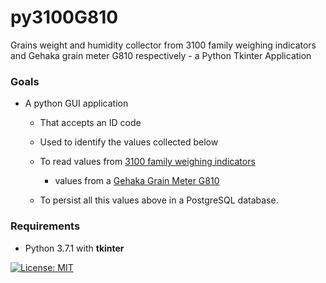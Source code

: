 # py3100G810
Grains weight and humidity collector from 3100 family weighing indicators and Gehaka grain meter G810 respectively - a Python Tkinter Application

### Goals
* A python GUI application

  * That accepts an ID code
  * Used to identify the values collected below

  * To read values from [3100 family weighing indicators](http://www.alfainstrumentos.com.br/produto/linha-3100-cs-painel/)
    * values from a [Gehaka Grain Meter G810](https://www.gehaka.com.br/produtos/linha-agricola/medidor-de-umidade-de-graos-de-bancada/g810-std)

  * To persist all this values above in a PostgreSQL database.

### Requirements
* Python 3.7.1 with **tkinter**

[![License: MIT](https://img.shields.io/badge/License-MIT-yellow.svg)](https://opensource.org/licenses/MIT)